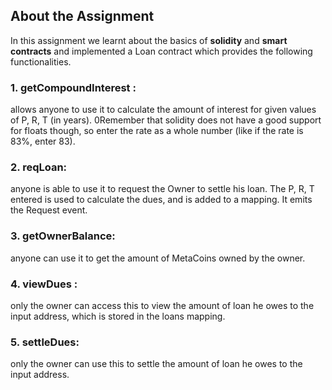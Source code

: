 ## About the Assignment
In this assignment we learnt about the basics of **solidity** and **smart contracts** and implemented a Loan contract which provides the following functionalities.
### 1. getCompoundInterest : 
allows anyone to use it to calculate the amount of interest for given values of P, R, T (in years). 0Remember that solidity does not have a good support for floats though, so enter the rate as a whole number (like if the rate is 83%, enter 83).

### 2. reqLoan: 
anyone is able to use it to request the Owner to settle his loan. The P, R, T entered is used to calculate the dues, and is added to a mapping. It emits the Request event.

### 3. getOwnerBalance: 
anyone can use it to get the amount of MetaCoins owned by the owner.

### 4. viewDues : 
only the owner can access this to view the amount of loan he owes to the input address, which is stored in the loans mapping.

### 5. settleDues: 
only the owner can use this to settle the amount of loan he owes to the input address.
